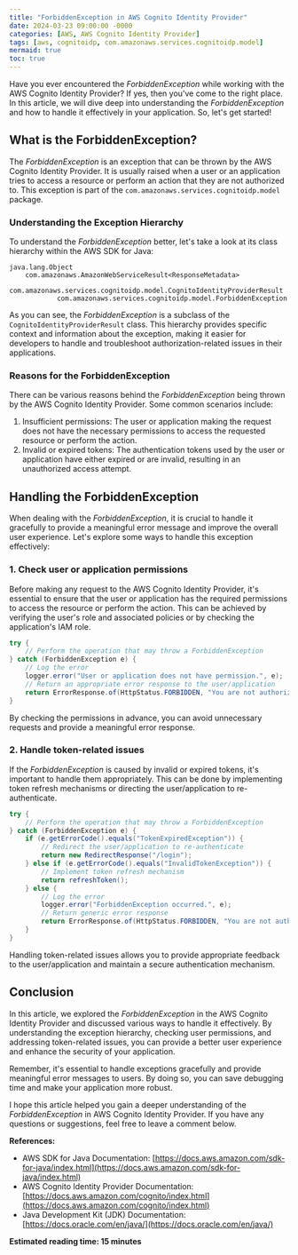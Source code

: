 ```yaml
---
title: "ForbiddenException in AWS Cognito Identity Provider"
date: 2024-03-23 09:00:00 -0000
categories: [AWS, AWS Cognito Identity Provider]
tags: [aws, cognitoidp, com.amazonaws.services.cognitoidp.model]
mermaid: true
toc: true
---
```



Have you ever encountered the *ForbiddenException* while working with the AWS Cognito Identity Provider? If yes, then you've come to the right place. In this article, we will dive deep into understanding the *ForbiddenException* and how to handle it effectively in your application. So, let's get started!

## What is the ForbiddenException?

The *ForbiddenException* is an exception that can be thrown by the AWS Cognito Identity Provider. It is usually raised when a user or an application tries to access a resource or perform an action that they are not authorized to. This exception is part of the `com.amazonaws.services.cognitoidp.model` package.

### Understanding the Exception Hierarchy

To understand the *ForbiddenException* better, let's take a look at its class hierarchy within the AWS SDK for Java:

```
java.lang.Object
    com.amazonaws.AmazonWebServiceResult<ResponseMetadata>
        com.amazonaws.services.cognitoidp.model.CognitoIdentityProviderResult
            com.amazonaws.services.cognitoidp.model.ForbiddenException
```

As you can see, the *ForbiddenException* is a subclass of the `CognitoIdentityProviderResult` class. This hierarchy provides specific context and information about the exception, making it easier for developers to handle and troubleshoot authorization-related issues in their applications.

### Reasons for the ForbiddenException

There can be various reasons behind the *ForbiddenException* being thrown by the AWS Cognito Identity Provider. Some common scenarios include:

1. Insufficient permissions: The user or application making the request does not have the necessary permissions to access the requested resource or perform the action.
2. Invalid or expired tokens: The authentication tokens used by the user or application have either expired or are invalid, resulting in an unauthorized access attempt.

## Handling the ForbiddenException

When dealing with the *ForbiddenException*, it is crucial to handle it gracefully to provide a meaningful error message and improve the overall user experience. Let's explore some ways to handle this exception effectively:

### 1. Check user or application permissions

Before making any request to the AWS Cognito Identity Provider, it's essential to ensure that the user or application has the required permissions to access the resource or perform the action. This can be achieved by verifying the user's role and associated policies or by checking the application's IAM role.

```java
try {
    // Perform the operation that may throw a ForbiddenException
} catch (ForbiddenException e) {
    // Log the error
    logger.error("User or application does not have permission.", e);
    // Return an appropriate error response to the user/application
    return ErrorResponse.of(HttpStatus.FORBIDDEN, "You are not authorized to perform this action.");
}
```

By checking the permissions in advance, you can avoid unnecessary requests and provide a meaningful error response.

### 2. Handle token-related issues

If the *ForbiddenException* is caused by invalid or expired tokens, it's important to handle them appropriately. This can be done by implementing token refresh mechanisms or directing the user/application to re-authenticate.

```java
try {
    // Perform the operation that may throw a ForbiddenException
} catch (ForbiddenException e) {
    if (e.getErrorCode().equals("TokenExpiredException")) {
        // Redirect the user/application to re-authenticate
        return new RedirectResponse("/login");
    } else if (e.getErrorCode().equals("InvalidTokenException")) {
        // Implement token refresh mechanism
        return refreshToken();
    } else {
        // Log the error
        logger.error("ForbiddenException occurred.", e);
        // Return generic error response
        return ErrorResponse.of(HttpStatus.FORBIDDEN, "You are not authorized to perform this action.");
    }
}
```

Handling token-related issues allows you to provide appropriate feedback to the user/application and maintain a secure authentication mechanism.

## Conclusion

In this article, we explored the *ForbiddenException* in the AWS Cognito Identity Provider and discussed various ways to handle it effectively. By understanding the exception hierarchy, checking user permissions, and addressing token-related issues, you can provide a better user experience and enhance the security of your application.

Remember, it's essential to handle exceptions gracefully and provide meaningful error messages to users. By doing so, you can save debugging time and make your application more robust.

I hope this article helped you gain a deeper understanding of the *ForbiddenException* in AWS Cognito Identity Provider. If you have any questions or suggestions, feel free to leave a comment below.

**References:**
- AWS SDK for Java Documentation: [https://docs.aws.amazon.com/sdk-for-java/index.html](https://docs.aws.amazon.com/sdk-for-java/index.html)
- AWS Cognito Identity Provider Documentation: [https://docs.aws.amazon.com/cognito/index.html](https://docs.aws.amazon.com/cognito/index.html)
- Java Development Kit (JDK) Documentation: [https://docs.oracle.com/en/java/](https://docs.oracle.com/en/java/)

**Estimated reading time: 15 minutes**